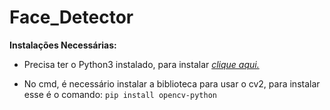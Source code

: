 # Face_Detector

**Instalações Necessárias:**

- Precisa ter o Python3 instalado, para instalar *[clique aqui.](https://www.python.org/downloads/)*

- No cmd, é necessário instalar a biblioteca para usar o cv2, para instalar esse é o comando: ```pip install opencv-python```